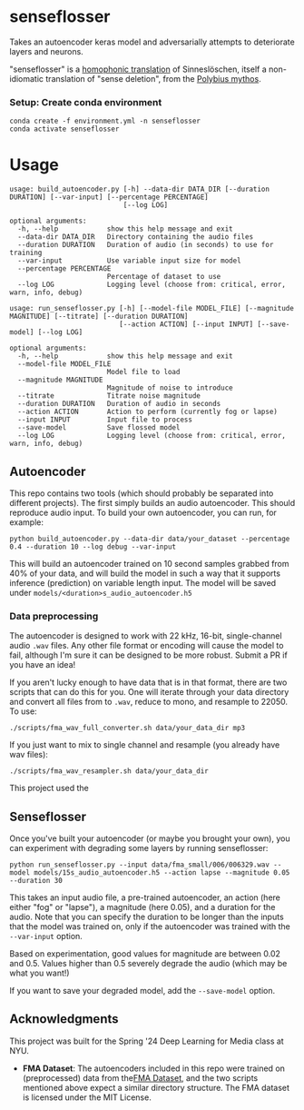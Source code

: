 # senseflosser

Takes an autoencoder keras model and adversarially attempts to deteriorate layers and neurons.

"senseflosser" is a [homophonic translation](https://en.wikipedia.org/wiki/Homophonic_translation) of Sinneslöschen, itself a non-idiomatic translation of "sense deletion", from the [Polybius mythos](https://en.wikipedia.org/wiki/Polybius_(urban_legend)).

### Setup: Create conda environment

```
conda create -f environment.yml -n senseflosser 
conda activate senseflosser
```

# Usage

```
usage: build_autoencoder.py [-h] --data-dir DATA_DIR [--duration DURATION] [--var-input] [--percentage PERCENTAGE]
                            [--log LOG]

optional arguments:
  -h, --help            show this help message and exit
  --data-dir DATA_DIR   Directory containing the audio files
  --duration DURATION   Duration of audio (in seconds) to use for training
  --var-input           Use variable input size for model
  --percentage PERCENTAGE
                        Percentage of dataset to use
  --log LOG             Logging level (choose from: critical, error, warn, info, debug)
```

```
usage: run_senseflosser.py [-h] [--model-file MODEL_FILE] [--magnitude MAGNITUDE] [--titrate] [--duration DURATION]
                           [--action ACTION] [--input INPUT] [--save-model] [--log LOG]

optional arguments:
  -h, --help            show this help message and exit
  --model-file MODEL_FILE
                        Model file to load
  --magnitude MAGNITUDE
                        Magnitude of noise to introduce
  --titrate             Titrate noise magnitude
  --duration DURATION   Duration of audio in seconds
  --action ACTION       Action to perform (currently fog or lapse)
  --input INPUT         Input file to process
  --save-model          Save flossed model
  --log LOG             Logging level (choose from: critical, error, warn, info, debug)
```

## Autoencoder

This repo contains two tools (which should probably be separated into different projects). The first simply builds an audio autoencoder. This should reproduce audio input. To build your own autoencoder, you can run, for example:

```
python build_autoencoder.py --data-dir data/your_dataset --percentage 0.4 --duration 10 --log debug --var-input
```

This will build an autoencoder trained on 10 second samples grabbed from 40% of your data, and will build the model in such a way that it supports inference (prediction) on variable length input. 
The model will be saved under `models/<duration>s_audio_autoencoder.h5`

### Data preprocessing

The autoencoder is designed to work with 22 kHz, 16-bit, single-channel audio `.wav` files. Any other file format or encoding will cause the model to fail, although I'm sure it can be designed to be more robust. Submit a PR if you have an idea!

If you aren't lucky enough to have data that is in that format, there are two scripts that can do this for you. One will iterate through your data directory and convert all files from <extension> to `.wav`, reduce to mono, and resample to 22050. To use:

```
./scripts/fma_wav_full_converter.sh data/your_data_dir mp3
```

If you just want to mix to single channel and resample (you already have wav files):

```
./scripts/fma_wav_resampler.sh data/your_data_dir
```

This project used the 

## Senseflosser

Once you've built your autoencoder (or maybe you brought your own), you can experiment with degrading some layers by running senseflosser:

```
python run_senseflosser.py --input data/fma_small/006/006329.wav --model models/15s_audio_autoencoder.h5 --action lapse --magnitude 0.05 --duration 30
```

This takes an input audio file, a pre-trained autoencoder, an action (here either "fog" or "lapse"), a magnitude (here 0.05), and a duration for the audio. Note that you can specify the duration to be longer than the inputs that the model was trained on, only if the autoencoder was trained with the `--var-input` option. 

Based on experimentation, good values for magnitude are between 0.02 and 0.5. Values higher than 0.5 severely degrade the audio (which may be what you want!)

If you want to save your degraded model, add the `--save-model` option.
## Acknowledgments

This project was built for the Spring '24 Deep Learning for Media class at NYU. 

- **FMA Dataset**: The autoencoders included in this repo were trained on (preprocessed) data from the[FMA Dataset](https://github.com/mdeff/fma), and the two scripts mentioned above expect a similar directory structure. The FMA dataset is licensed under the MIT License.

